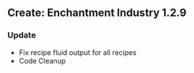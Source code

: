 ## Create: Enchantment Industry 1.2.9

### Update
- Fix recipe fluid output for all recipes
- Code Cleanup
